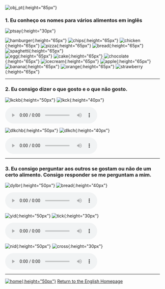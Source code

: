 ![obj_pt](https://1blockatatime.github.io/English/images/obj_pt.png){:height="85px"}  

### 1. Eu conheço os nomes para vários alimentos em inglês

![ptsay](https://1blockatatime.github.io/English/images/ptsay_pt.png){:height="30px"}  

![hamburger](https://1blockatatime.github.io/English/images/hamb.png){:height="65px"} ![chips](https://1blockatatime.github.io/English/images/chips.png){:height="65px"} ![chicken](https://1blockatatime.github.io/English/images/chicken.png){:height="65px"} ![pizza](https://1blockatatime.github.io/English/images/pizza.png){:height="65px"} ![bread](https://1blockatatime.github.io/English/images/bread.png){:height="65px"} ![spaghetti](https://1blockatatime.github.io/English/images/spaghetti.png){:height="65px"}  
![egg](https://1blockatatime.github.io/English/images/egg.png){:height="65px"} ![cake](https://1blockatatime.github.io/English/images/cake.png){:height="65px"} ![chocolate](https://1blockatatime.github.io/English/images/chocolate.png){:height="65px"} ![icecream](https://1blockatatime.github.io/English/images/icecream.png){:height="65px"} ![apple](https://1blockatatime.github.io/English/images/apple.png){:height="65px"} ![banana](https://1blockatatime.github.io/English/images/banana.png){:height="65px"} ![orange](https://1blockatatime.github.io/English/images/orange.png){:height="65px"} ![strawberry](https://1blockatatime.github.io/English/images/strawberry.png){:height="65px"}   

***  

### 2. Eu consigo dizer o que gosto e o que não gosto.

![lkckb](https://1blockatatime.github.io/English/images/lkck_pt.png){:height="50px"} ![lkck](https://1blockatatime.github.io/English/images/lkck.png){:height="40px"}  

<audio src="https://1blockatatime.github.io/English/audio/ilikecake.mp3" controls preload></audio>   

![dlkchb](https://1blockatatime.github.io/English/images/dlkch_pt.png){:height="50px"} ![dlkch](https://1blockatatime.github.io/English/images/dlkch.png){:height="40px"}  

<audio src="https://1blockatatime.github.io/English/audio/idontlikechoc.mp3" controls preload></audio>  

***  

### 3. Eu consigo perguntar aos outros se gostam ou não de um certo alimento. Consigo responder se me perguntam a mim.  

![dylbr](https://1blockatatime.github.io/English/images/dylbr_pt.png){:height="50px"} ![bread](https://1blockatatime.github.io/English/images/bread.png){:height="40px"}  

<audio src="https://1blockatatime.github.io/English/audio/bread.mp3" controls preload></audio>   

![yid](https://1blockatatime.github.io/English/images/yid.png){:height="50px"} ![tick](https://1blockatatime.github.io/English/images/tick.png){:height="30px"}  

<audio src="https://1blockatatime.github.io/English/audio/yid.mp3" controls preload></audio>  

![nid](https://1blockatatime.github.io/English/images/nid.png){:height="50px"} ![cross](https://1blockatatime.github.io/English/images/cross.PNG){:height="30px"}  

<audio src="https://1blockatatime.github.io/English/audio/nid.mp3" controls preload></audio>  

***
[![home](https://1blockatatime.github.io/English/images/home.png){:height="50px"}](https://1blockatatime.github.io/English) [Return to the English Homepage](https://1blockatatime.github.io/English)
